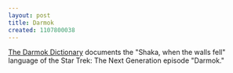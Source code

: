 ```yaml
---
layout: post
title: Darmok
created: 1107800038
---
```

[The Darmok Dictionary](http://rec.horus.at/trek/lists/darmok.html) documents the "Shaka, when the walls fell" language of the Star Trek: The Next Generation episode "Darmok."
